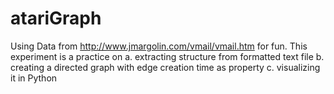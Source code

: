 # atariGraph
Using Data from http://www.jmargolin.com/vmail/vmail.htm for fun.
This experiment is a practice on 
a. extracting structure from formatted text file
b. creating a directed graph with edge creation time as property
c. visualizing it in Python

